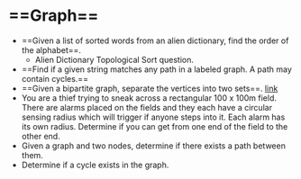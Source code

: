 ==Graph==
==

- ==Given a list of sorted words from an alien dictionary, find the order of the alphabet==.
  - Alien Dictionary Topological Sort question.
- ==Find if a given string matches any path in a labeled graph. A path may contain cycles.==
- ==Given a bipartite graph, separate the vertices into two sets==. [link](https://leetcode.com/submissions/detail/179201808/)
- You are a thief trying to sneak across a rectangular 100 x 100m field. There are alarms placed on the fields and they each have a circular sensing radius which will trigger if anyone steps into it. Each alarm has its own radius. Determine if you can get from one end of the field to the other end.
- Given a graph and two nodes, determine if there exists a path between them.
- Determine if a cycle exists in the graph.
